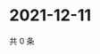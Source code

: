 # 2021-12-11

共 0 条

<!-- BEGIN WEIBO -->
<!-- 最后更新时间 Sat Dec 11 2021 06:00:35 GMT+0800 (China Standard Time) -->

<!-- END WEIBO -->
